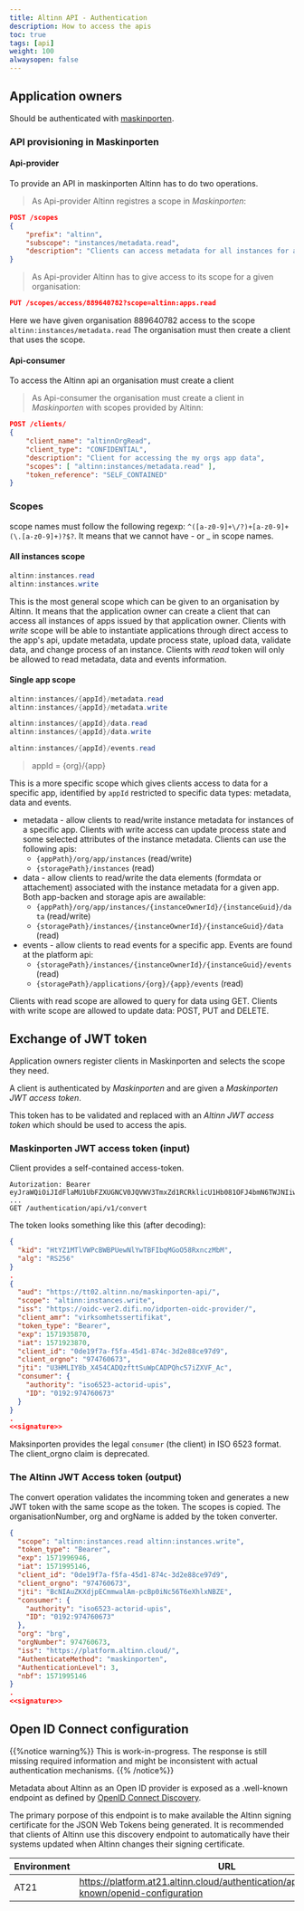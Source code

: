 ```yaml
---
title: Altinn API - Authentication
description: How to access the apis
toc: true
tags: [api]
weight: 100
alwaysopen: false
---
```


## Application owners

Should be authenticated with [maskinporten](https://difi.github.io/felleslosninger/oidc_guide_maskinporten.html).

### API provisioning in Maskinporten

#### Api-provider

To provide an API in maskinporten Altinn has to do two operations.

> As Api-provider Altinn registres a scope in *Maskinporten*:

```json
POST /scopes
{
    "prefix": "altinn",
    "subscope": "instances/metadata.read",
    "description": "Clients can access metadata for all instances for all apps of the organisation"
}
```

> As Api-provider Altinn has to give access to its scope for a given organisation:

```json
PUT /scopes/access/889640782?scope=altinn:apps.read
```

Here we have given organisation 889640782 access to the scope `altinn:instances/metadata.read`
The organisation must then create a client that uses the scope.

#### Api-consumer

To access the Altinn api an organisation must create a client

> As Api-consumer the organisation must create a client in *Maskinporten* with scopes provided by Altinn:

```json
POST /clients/
{
    "client_name": "altinnOrgRead",
    "client_type": "CONFIDENTIAL",
    "description": "Client for accessing the my orgs app data",
    "scopes": [ "altinn:instances/metadata.read" ],
    "token_reference": "SELF_CONTAINED"
}
```

### Scopes

scope names must follow the following regexp: `^([a-z0-9]+\/?)+[a-z0-9]+(\.[a-z0-9]+)?$?`.
It means that we cannot have - or _ in scope names.

#### All instances scope

```cs
altinn:instances.read
altinn:instances.write
```

This is the most general scope which can be given to an organisation by Altinn. It means that the application owner can create a client that can access all instances of apps issued by that application owner. Clients with *write* scope will be able to instantiate applications through direct access to the app's api, update metadata, update process state, upload data, validate data, and change process of an instance. Clients with *read* token will only be allowed to read metadata, data and events information.

#### Single app scope

```cs
altinn:instances/{appId}/metadata.read
altinn:instances/{appId}/metadata.write

altinn:instances/{appId}/data.read
altinn:instances/{appId}/data.write

altinn:instances/{appId}/events.read
```

> appId = {org}/{app}

This is a more specific scope which gives clients access to data for a specific app, identified by `appId` restricted to specific data types:  metadata, data and events.

* metadata - allow clients to read/write instance metadata for instances of a specific app. Clients with write access can update process state and some selected attributes of the instance metadata. Clients can use the following apis:
  * `{appPath}/org/app/instances` (read/write)
  * `{storagePath}/instances` (read)
* data - allow clients to read/write the data elements (formdata or attachement) associated with the instance metadata for a given app. Both app-backen and storage apis are awailable:
  * `{appPath}/org/app/instances/{instanceOwnerId}/{instanceGuid}/data` (read/write)
  * `{storagePath}/instances/{instanceOwnerId}/{instanceGuid}/data` (read)
* events - allow clients to read events for a specific app. Events are found at the platform api:
  * `{storagePath}/instances/{instanceOwnerId}/{instanceGuid}/events` (read)
  * `{storagePath}/applications/{org}/{app}/events` (read)

Clients with read scope are allowed to query for data using GET. Clients with write scope are allowed to update data: POST, PUT and DELETE.

## Exchange of JWT token

Application owners register clients in Maskinporten and selects the scope they need.

A client is authenticated by *Maskinporten* and are given a *Maskinporten JWT access token*.

This token has to be validated and replaced with an *Altinn JWT access token* which should be used to access the apis.

### Maskinporten JWT access token (input)

Client provides a self-contained access-token.

```http
Autorization: Bearer eyJraWQiOiJIdFlaMU1UbFZXUGNCV0JQVWV3TmxZd1RCRklicU1Hb081OFJ4bmN6TWJNIiwiYWxnIjoiUlMyNTYifQ.eyJhdWQiOiJ0ZXN0X3JwIiwic2NvcGUiOiJ ...
GET /authentication/api/v1/convert
```

The token looks something like this (after decoding):

```json
{
  "kid": "HtYZ1MTlVWPcBWBPUewNlYwTBFIbqMGoO58RxnczMbM",
  "alg": "RS256"
}
.
{
  "aud": "https://tt02.altinn.no/maskinporten-api/",
  "scope": "altinn:instances.write",
  "iss": "https://oidc-ver2.difi.no/idporten-oidc-provider/",
  "client_amr": "virksomhetssertifikat",
  "token_type": "Bearer",
  "exp": 1571935870,
  "iat": 1571923870,
  "client_id": "0de19f7a-f5fa-45d1-874c-3d2e88ce97d9",
  "client_orgno": "974760673",
  "jti": "U3HMLIY8b_X454CADQzfttSuWpCADPQhc57iZXVF_Ac",
  "consumer": {
    "authority": "iso6523-actorid-upis",
    "ID": "0192:974760673"
  }
}
.
<<signature>>
```

Maksinporten provides the legal `consumer` (the client) in ISO 6523 format. The client_orgno claim is deprecated.

### The Altinn JWT Access token (output)

The convert operation validates the incomming token and generates a new JWT token with the same scope as the token. The scopes is copied. The organisationNumber, org and orgName is added by the token converter.

```json
{
  "scope": "altinn:instances.read altinn:instances.write",
  "token_type": "Bearer",
  "exp": 1571996946,
  "iat": 1571995146,
  "client_id": "0de19f7a-f5fa-45d1-874c-3d2e88ce97d9",
  "client_orgno": "974760673",
  "jti": "BcNIAuZKXdjpECmmwalAm-pcBp0iNc56T6eXhlxNBZE",
  "consumer": {
    "authority": "iso6523-actorid-upis",
    "ID": "0192:974760673"
  },
  "org": "brg",
  "orgNumber": 974760673,
  "iss": "https://platform.altinn.cloud/",
  "AuthenticateMethod": "maskinporten",
  "AuthenticationLevel": 3,
  "nbf": 1571995146
}
.
<<signature>>
```

## Open ID Connect configuration

{{%notice warning%}}
This is work-in-progress. The response is still missing required information and might be inconsistent with actual authentication mechanisms. 
{{% /notice%}}

Metadata about Altinn as an Open ID provider is exposed as a .well-known endpoint as defined by [OpenID Connect Discovery](https://openid.net/specs/openid-connect-discovery-1_0.html#ProviderConfig).

The primary porpose of this endpoint is to make available the Altinn signing certificate for the JSON Web Tokens being generated. It is recommended that clients of Altinn use this discovery endpoint to automatically have their systems updated when Altinn changes their signing certificate.

| Environment | URL
| ----------- | ---
| AT21        | https://platform.at21.altinn.cloud/authentication/api/v1/openid/.well-known/openid-configuration